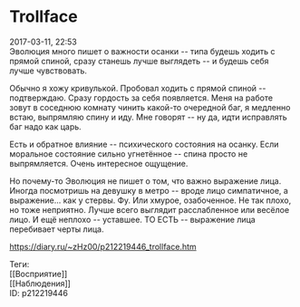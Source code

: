 Trollface
==========

   
 2017-03-11, 22:53   
  Эволюция много пишет о важности осанки -- типа будешь ходить с прямой спиной, сразу станешь лучше выглядеть -- и будешь себя лучше чувствовать.   
   
 Обычно я хожу кривулькой. Пробовал ходить с прямой спиной -- подтверждаю. Сразу гордость за себя появляется. Меня на работе зовут в соседнюю комнату чинить какой-то очередной баг, я медленно встаю, выпрямляю спину и иду. Мне говорят -- ну да, идти исправлять баг надо как царь.   
   
  Есть и обратное влияние -- психического состояния на осанку. Если моральное состояние сильно угнетённое -- спина просто не выпрямляется. Очень интересное ощущение.    
   
 Но почему-то Эволюция не пишет о том, что важно выражение лица. Иногда посмотришь на девушку в метро -- вроде лицо симпатичное, а выражение... как у стервы. Фу. Или хмурое, озабоченное. Не так плохо, но тоже неприятно. Лучше всего выглядит расслабленное или весёлое лицо. И ещё неплохо -- уставшее. ТО ЕСТЬ -- выражение лица перебивает черты лица.   
    
 <https://diary.ru/~zHz00/p212219446_trollface.htm>   
   
 Теги:   
 [[Восприятие]]   
 [[Наблюдения]]   
 ID: p212219446